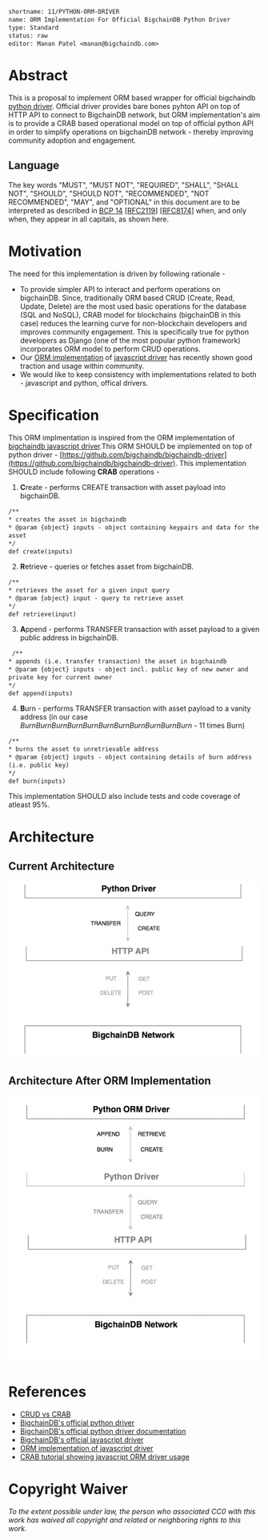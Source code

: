 ```
shortname: 11/PYTHON-ORM-DRIVER
name: ORM Implementation For Official BigchainDB Python Driver
type: Standard
status: raw
editor: Manan Patel <manan@bigchaindb.com>
```

# Abstract

This is a proposal to implement ORM based wrapper for official bigchaindb [python driver](https://github.com/bigchaindb/bigchaindb-driver). Official driver provides bare bones pyhton API on top of HTTP API to connect to BigchainDB network, but ORM implementation's aim is to provide a CRAB based operational model on top of official python API in order to simplify operations on bigchainDB network - thereby improving community adoption and engagement.  

## Language

The key words "MUST", "MUST NOT", "REQUIRED", "SHALL", "SHALL NOT", "SHOULD", "SHOULD NOT", "RECOMMENDED", "NOT RECOMMENDED", "MAY", and "OPTIONAL" in this document are to be interpreted as described in [BCP 14](https://tools.ietf.org/html/bcp14) \[[RFC2119](https://tools.ietf.org/html/rfc2119)\] \[[RFC8174](https://tools.ietf.org/html/rfc8174)\] when, and only when, they appear in all capitals, as shown here.

# Motivation

The need for this implementation is driven by following rationale -

* To provide simpler API to interact and perform operations on bigchainDB. Since, traditionally ORM based CRUD (Create, Read, Update, Delete) are the most used basic operations for the database (SQL and NoSQL), CRAB model for blockchains (bigchainDB in this case) reduces the learning curve for non-blockchain developers and improves community engagement. This is specifically true for python developers as Django (one of the most popular python framework) incorporates ORM model to perform CRUD operations.
* Our [ORM implementation](https://github.com/bigchaindb/js-driver-orm) of [javascript driver](https://github.com/bigchaindb/js-bigchaindb-driver) has recently shown good traction and usage within community.
* We would like to keep consistency with implementations related to both - javascript and python, offical drivers.  

# Specification

This ORM implmentation is inspired from the ORM implementation of [bigchaindb javascript driver](https://github.com/bigchaindb/js-driver-orm).This ORM SHOULD be implemented on top of python driver - [https://github.com/bigchaindb/bigchaindb-driver](https://github.com/bigchaindb/bigchaindb-driver).
This implementation SHOULD include following **CRAB** operations -

1. **C**reate - performs CREATE transaction with asset payload into bigchainDB.

```
/**
* creates the asset in bigchaindb
* @param {object} inputs - object containing keypairs and data for the asset
*/
def create(inputs) 
```
2. **R**etrieve - queries or fetches asset from bigchainDB.

```
/**
* retrieves the asset for a given input query
* @param {object} input - query to retrieve asset
*/
def retrieve(input)
```

3. **A**ppend - performs TRANSFER transaction with asset payload to a given public address in bigchainDB.
```
 /**
* appends (i.e. transfer transaction) the asset in bigchaindb
* @param {object} inputs - object incl. public key of new owner and private key for current owner
*/
def append(inputs) 
```
4. **B**urn - performs TRANSFER transaction with asset payload to a vanity address (in our case *BurnBurnBurnBurnBurnBurnBurnBurnBurnBurnBurn* - 11 times Burn) 

```
/**
* burns the asset to unretrievable address
* @param {object} inputs - object containing details of burn address (i.e. public key)
*/
def burn(inputs)
```

This implementation SHOULD also include tests and code coverage of atleast 95%.


# Architecture


## Current Architecture

![Image of Current Python driver implementation](./images/before-orm-implementation.png)

## Architecture After ORM Implementation

![Image of ORM Python driver implementation](./images/after-orm-implementation.png)

# References

* [CRUD vs CRAB](https://blog.bigchaindb.com/crab-create-retrieve-append-burn-b9f6d111f460)
* [BigchainDB's official python driver](https://github.com/bigchaindb/bigchaindb-driver)
* [BigchainDB's official python driver documentation](https://docs.bigchaindb.com/projects/py-driver/en/latest/index.html)
* [BigchainDB's official javascript driver](https://github.com/bigchaindb/js-bigchaindb-driver)
* [ORM implementation of javascript driver](https://github.com/bigchaindb/js-driver-orm)
* [CRAB tutorial showing javascript ORM driver usage](https://github.com/bigchaindb/tutorial-crab)

# Copyright Waiver

_To the extent possible under law, the person who associated CC0 with this work has waived all copyright and related or neighboring rights to this work._
